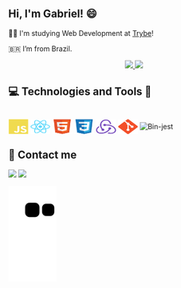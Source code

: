 ## Hi, I'm Gabriel! 😄

  👨‍💻 I'm studying Web Development at [Trybe](https://betrybe.com)!
  
  🇧🇷 I’m from Brazil.
<div align="center">
  <a href="https://github.com/Benedetti14">
    <img height="160em" src="https://github-readme-stats.vercel.app/api?username=Benedetti14&show_icons=true&theme=dracula&include_all_commits=true&count_private=true"/>
    <img height="160em" src="https://github-readme-stats.vercel.app/api/top-langs/?username=Benedetti14&layout=compact&langs_count=7&theme=dracula"/>
  </a>
</div>

## 💻 Technologies and Tools 🧰
  <div style="display: inline_block"><br>
  <img align="center" alt="Bin-Js" height="30" width="40" src="https://raw.githubusercontent.com/devicons/devicon/master/icons/javascript/javascript-plain.svg">
  <img align="center" alt="Bin-React" height="30" width="40" src="https://raw.githubusercontent.com/devicons/devicon/master/icons/react/react-original.svg">
  <img align="center" alt="Bin-HTML" height="30" width="40" src="https://raw.githubusercontent.com/devicons/devicon/master/icons/html5/html5-original.svg">
  <img align="center" alt="Bin-CSS" height="30" width="40" src="https://raw.githubusercontent.com/devicons/devicon/master/icons/css3/css3-original.svg">
  <img align="center" alt="Bin-Redux" height="30" width="40" src="https://raw.githubusercontent.com/devicons/devicon/master/icons/redux/redux-original.svg">
  <img align="center" alt="Bin-Git" height="30" width="40" src="https://raw.githubusercontent.com/devicons/devicon/master/icons/git/git-original.svg">
  <img align="center" alt="Bin-jest" height="30" width="40" src="https://cdn.jsdelivr.net/gh/devicons/devicon/icons/jest/jest-plain.svg">
</div>

## 📱 Contact me

<div>
  <a href = "mailto:gabrielelias1403@gmail.com"><img src="https://img.shields.io/badge/-Gmail-%23333?style=for-the-badge&logo=gmail&logoColor=white" target="_blank"></a>
  <a href="https://www.linkedin.com/in/benedettigabriel" target="_blank"><img src="https://img.shields.io/badge/-LinkedIn-%230077B5?style=for-the-badge&logo=linkedin&logoColor=white" target="_blank"></a>
  
  ![Snake animation](https://github.com/benedetti14/benedetti14/blob/output/github-contribution-grid-snake.svg)
   
</div>
